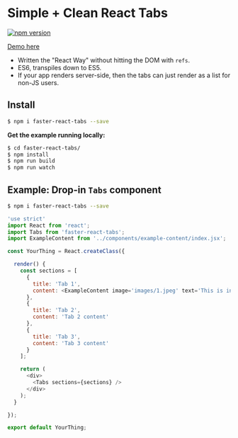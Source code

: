 # Simple + Clean React Tabs

[![npm version](https://badge.fury.io/js/faster-react-tabs.svg)](http://badge.fury.io/js/faster-react-tabs)

[Demo here](http://edenspiekermann.github.io/faster-react-tabs/)

- Written the "React Way" without hitting the DOM with `refs`.
- ES6, transpiles down to ES5.
- If your app renders server-side, then the tabs can just render as a list for non-JS users.

## Install

```sh
$ npm i faster-react-tabs --save
```

**Get the example running locally:**

```sh
$ cd faster-react-tabs/
$ npm install
$ npm run build
$ npm run watch
```

## Example: Drop-in `Tabs` component

```sh
$ npm i faster-react-tabs --save
```

```javascript
'use strict'
import React from 'react';
import Tabs from 'faster-react-tabs';
import ExampleContent from '../components/example-content/index.jsx';

const YourThing = React.createClass({

  render() {
    const sections = [
      {
        title: 'Tab 1',
        content: <ExampleContent image='images/1.jpeg' text='This is in tab 1. It is a whole other component! Entire components can be passed down into each tab.' />
      },
      {
        title: 'Tab 2',
        content: 'Tab 2 content'
      },
      {
        title: 'Tab 3',
        content: 'Tab 3 content'
      }
    ];

    return (
      <div>
        <Tabs sections={sections} />
      </div>
    );
  }

});

export default YourThing;
```
